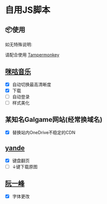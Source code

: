 # 自用JS脚本

## 📦使用

如无特殊说明:

请配合使用 [Tampermonkey](https://github.com/Tampermonkey/tampermonkey) 

## [咪咕音乐](./migu.js)
- [x] 自动切换最高清晰度
- [x] 下载
- [ ] 自动登录
- [ ] 样式美化

## 某知名Galgame网站(经常换域名)
- [x] 替换站内OneDrive不稳定的CDN

## [yande](yande.re) 
- [x] 键盘翻页
- [ ] ↓键下载原图

## [阮一峰](http://www.ruanyifeng.com)
- [x] 字体更改